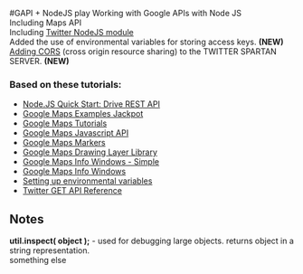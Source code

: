 #GAPI + NodeJS play
Working with Google APIs with Node JS <br>
Including Maps API <br>
Including [Twitter NodeJS module](https://www.npmjs.com/package/twitter)<br>
Added the use of environmental variables for storing access keys. **(NEW)**<br>
[Adding CORS](http://enable-cors.org/server_expressjs.html) (cross origin resource sharing) to the TWITTER SPARTAN SERVER. **(NEW)**<br>

### Based on these tutorials:
- [Node.JS Quick Start: Drive REST API](https://developers.google.com/drive/v3/web/quickstart/nodejs)
- [Google Maps Examples Jackpot](https://developers.google.com/maps/documentation/javascript/examples/)
- [Google Maps Tutorials](https://developers.google.com/maps/tutorials/)
- [Google Maps Javascript API](https://developers.google.com/maps/documentation/javascript/tutorial)
- [Google Maps Markers](https://developers.google.com/maps/documentation/javascript/markers)
- [Google Maps Drawing Layer Library](https://developers.google.com/maps/documentation/javascript/drawinglayer)
- [Google Maps Info Windows - Simple](https://developers.google.com/maps/documentation/javascript/examples/infowindow-simple)
- [Google Maps Info Windows](https://developers.google.com/maps/documentation/javascript/infowindows)
- [Setting up environmental variables](http://thewebivore.com/super-simple-environment-variables-node-js/)
- [Twitter GET API Reference](https://dev.twitter.com/rest/reference/get/search/tweets)

## Notes

**util.inspect( object );** - used for debugging large objects. returns object in a string representation.<br>
something else


